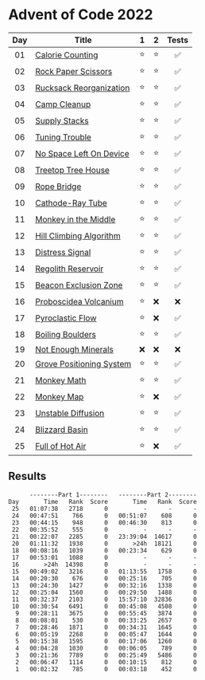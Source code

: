 # Advent of Code 2022

| Day | Title                                                            |   1    |   2    |       Tests        |
| :-: | ---------------------------------------------------------------- | :----: | :----: | :----------------: |
| 01  | [Calorie Counting](https://adventofcode.com/2022/day/1)          | :star: | :star: | :white_check_mark: |
| 02  | [Rock Paper Scissors](https://adventofcode.com/2022/day/2)       | :star: | :star: | :white_check_mark: |
| 03  | [Rucksack Reorganization](https://adventofcode.com/2022/day/3)   | :star: | :star: | :white_check_mark: |
| 04  | [Camp Cleanup](https://adventofcode.com/2022/day/4)              | :star: | :star: | :white_check_mark: |
| 05  | [Supply Stacks](https://adventofcode.com/2022/day/5)             | :star: | :star: | :white_check_mark: |
| 06  | [Tuning Trouble](https://adventofcode.com/2022/day/6)            | :star: | :star: | :white_check_mark: |
| 07  | [No Space Left On Device](https://adventofcode.com/2022/day/7)   | :star: | :star: | :white_check_mark: |
| 08  | [Treetop Tree House](https://adventofcode.com/2022/day/8)        | :star: | :star: | :white_check_mark: |
| 09  | [Rope Bridge](https://adventofcode.com/2022/day/9)               | :star: | :star: | :white_check_mark: |
| 10  | [Cathode-Ray Tube](https://adventofcode.com/2022/day/10)         | :star: | :star: | :white_check_mark: |
| 11  | [Monkey in the Middle](https://adventofcode.com/2022/day/11)     | :star: | :star: | :white_check_mark: |
| 12  | [Hill Climbing Algorithm](https://adventofcode.com/2022/day/12)  | :star: | :star: | :white_check_mark: |
| 13  | [Distress Signal](https://adventofcode.com/2022/day/13)          | :star: | :star: | :white_check_mark: |
| 14  | [Regolith Reservoir](https://adventofcode.com/2022/day/14)       | :star: | :star: | :white_check_mark: |
| 15  | [Beacon Exclusion Zone](https://adventofcode.com/2022/day/15)    | :star: | :star: | :white_check_mark: |
| 16  | [Proboscidea Volcanium](https://adventofcode.com/2022/day/16)    | :star: |  :x:   |        :x:         |
| 17  | [Pyroclastic Flow](https://adventofcode.com/2022/day/17)         | :star: |  :x:   | :white_check_mark: |
| 18  | [Boiling Boulders](https://adventofcode.com/2022/day/18)         | :star: | :star: | :white_check_mark: |
| 19  | [Not Enough Minerals](https://adventofcode.com/2022/day/19)      |  :x:   |  :x:   |        :x:         |
| 20  | [Grove Positioning System](https://adventofcode.com/2022/day/20) | :star: | :star: | :white_check_mark: |
| 21  | [Monkey Math](https://adventofcode.com/2022/day/21)              | :star: | :star: | :white_check_mark: |
| 22  | [Monkey Map](https://adventofcode.com/2022/day/22)               | :star: |  :x:   | :white_check_mark: |
| 23  | [Unstable Diffusion](https://adventofcode.com/2022/day/23)       | :star: | :star: | :white_check_mark: |
| 24  | [Blizzard Basin](https://adventofcode.com/2022/day/24)           | :star: | :star: | :white_check_mark: |
| 25  | [Full of Hot Air](https://adventofcode.com/2022/day/25)          | :star: |  :x:   | :white_check_mark: |

## Results

```text
      --------Part 1--------   --------Part 2--------
Day       Time   Rank  Score       Time   Rank  Score
 25   01:07:38   2718      0          -      -      -
 24   00:47:51    766      0   00:51:07    608      0
 23   00:44:15    948      0   00:46:30    813      0
 22   00:35:52    555      0          -      -      -
 21   00:22:07   2285      0   23:39:04  14617      0
 20   01:11:32   1938      0       >24h  18121      0
 18   00:08:16   1039      0   00:23:34    629      0
 17   00:53:01   1088      0          -      -      -
 16       >24h  14398      0          -      -      -
 15   00:49:02   3216      0   01:13:55   1758      0
 14   00:20:30    676      0   00:25:16    705      0
 13   00:24:30   1427      0   00:32:16   1338      0
 12   00:25:04   1560      0   00:29:50   1488      0
 11   00:32:37   2103      0   15:57:10  32836      0
 10   00:30:54   6491      0   00:45:08   4508      0
  9   00:28:11   3675      0   00:55:45   3874      0
  8   00:08:01    530      0   00:33:25   2657      0
  7   00:28:46   1871      0   00:34:31   1645      0
  6   00:05:19   2268      0   00:05:47   1644      0
  5   00:15:38   1595      0   00:17:06   1260      0
  4   00:04:28   1030      0   00:06:05    789      0
  3   00:21:36   7789      0   00:25:49   5486      0
  2   00:06:47   1114      0   00:10:15    812      0
  1   00:02:32    785      0   00:03:18    452      0
```
